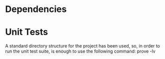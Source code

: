 Dependencies
============

Unit Tests
==========

A standard directory structure for the project has been used, so,
in order to run the unit test suite, is enough to use the following command: prove -lv

